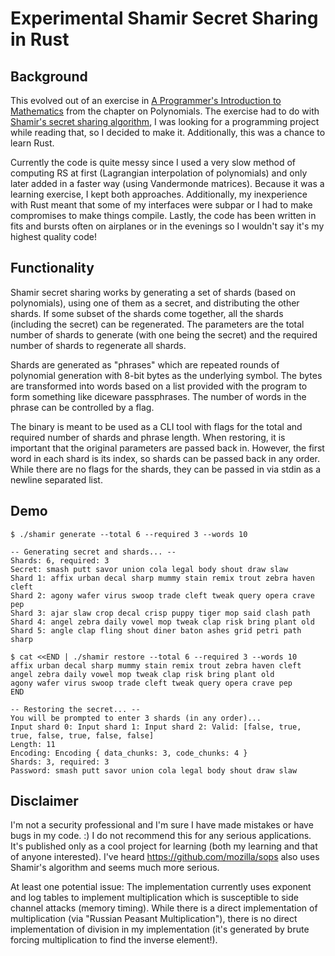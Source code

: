 # Experimental Shamir Secret Sharing in Rust

## Background

This evolved out of an exercise in [A Programmer's Introduction to
Mathematics](https://www.amazon.co.uk/Programmers-Introduction-Mathematics-Dr-Jeremy/dp/1727125452)
from the chapter on Polynomials. The exercise had to do with [Shamir's secret
sharing algorithm](https://en.wikipedia.org/wiki/Shamir%27s_Secret_Sharing), I
was looking for a programming project while reading that, so I decided to make
it. Additionally, this was a chance to learn Rust.

Currently the code is quite messy since I used a very slow method of computing
RS at first (Lagrangian interpolation of polynomials) and only later added in a
faster way (using Vandermonde matrices). Because it was a learning exercise, I
kept both approaches. Additionally, my inexperience with Rust meant that some of
my interfaces were subpar or I had to make compromises to make things compile.
Lastly, the code has been written in fits and bursts often on airplanes or in
the evenings so I wouldn't say it's my highest quality code!

## Functionality

Shamir secret sharing works by generating a set of shards (based on
polynomials), using one of them as a secret, and distributing the other shards.
If some subset of the shards come together, all the shards (including the
secret) can be regenerated. The parameters are the total number of shards to
generate (with one being the secret) and the required number of shards to
regenerate all shards.

Shards are generated as "phrases" which are repeated rounds of polynomial
generation with 8-bit bytes as the underlying symbol. The bytes are transformed
into words based on a list provided with the program to form something like
diceware passphrases. The number of words in the phrase can be controlled by a
flag.

The binary is meant to be used as a CLI tool with flags for the total and
required number of shards and phrase length. When restoring, it is important
that the original parameters are passed back in. However, the first word in each
shard is its index, so shards can be passed back in any order. While there are
no flags for the shards, they can be passed in via stdin as a newline separated
list.

## Demo

```
$ ./shamir generate --total 6 --required 3 --words 10

-- Generating secret and shards... --
Shards: 6, required: 3
Secret: smash putt savor union cola legal body shout draw slaw
Shard 1: affix urban decal sharp mummy stain remix trout zebra haven cleft
Shard 2: agony wafer virus swoop trade cleft tweak query opera crave pep
Shard 3: ajar slaw crop decal crisp puppy tiger mop said clash path
Shard 4: angel zebra daily vowel mop tweak clap risk bring plant old
Shard 5: angle clap fling shout diner baton ashes grid petri path sharp
```

```
$ cat <<END | ./shamir restore --total 6 --required 3 --words 10
affix urban decal sharp mummy stain remix trout zebra haven cleft
angel zebra daily vowel mop tweak clap risk bring plant old
agony wafer virus swoop trade cleft tweak query opera crave pep
END

-- Restoring the secret... --
You will be prompted to enter 3 shards (in any order)...
Input shard 0: Input shard 1: Input shard 2: Valid: [false, true, true, false, true, false, false]
Length: 11
Encoding: Encoding { data_chunks: 3, code_chunks: 4 }
Shards: 3, required: 3
Password: smash putt savor union cola legal body shout draw slaw
```

## Disclaimer

I'm not a security professional and I'm sure I have made mistakes or have bugs
in my code. :) I do not recommend this for any serious applications. It's
published only as a cool project for learning (both my learning and that of
anyone interested). I've heard https://github.com/mozilla/sops also uses
Shamir's algorithm and seems much more serious.

At least one potential issue: The implementation currently uses exponent and log
tables to implement multiplication which is susceptible to side channel attacks
(memory timing).  While there is a direct implementation of multiplication (via
"Russian Peasant Multiplication"), there is no direct implementation of division
in my implementation (it's generated by brute forcing multiplication to find the
inverse element!).
